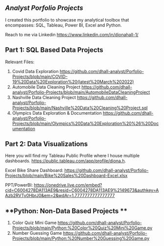 ## *Analyst Porfolio Projects*

I created this portfolio to showcase my analytical toolbox that encompasses: SQL, Tableau, Power BI, Excel and Python. 

Reach to me via Linkedin https://www.linkedin.com/in/dionahall-1/


## **Part 1: SQL Based Data Projects**

Relevant Files: 

1. Covid Data Exploration
https://github.com/dhall-analyst/Porfolio-Projects/blob/main/COVID-19%20Data%20Exploration%20(latest%20March%202022)
2. Automobile Data Cleaning Project
https://github.com/dhall-analyst/Porfolio-Projects/blob/main/AutomobileDataCleaningProject
3. Nashville Data Cleaning Project
https://github.com/dhall-analyst/Porfolio-Projects/blob/main/Nashville%20Data%20Cleaning%20Project.sql
4. Olympics Data Exploration & Documentation
https://github.com/dhall-analyst/Porfolio-Projects/blob/main/Olympics%20Data%20Exploration%20%26%20Documentation

    
## **Part 2: Data Visualizations**

Here you will find my Tableau Public Profile where I house multiple dashboards. 
https://public.tableau.com/app/profile/diona.h.

Excel Bike Share Dashboard: https://github.com/dhall-analyst/Porfolio-Projects/blob/main/Bike%20Sales%20Dashboard-Excel.xlsx

PPT/PowerBI: https://onedrive.live.com/embed?cid=C6004278DA113AE9&resid=C6004278DA113AE9%2149673&authkey=AAzb2RVTy0HbrJ0&em=2&wdAr=1.7777777777777777


## **Python: Non-Data Based Projects **

1. Color Quiz Mini Game
https://github.com/dhall-analyst/Porfolio-Projects/blob/main/Python:%20Color%20Quiz%20Mini%20Game.py
2. Number Guessing Game
https://github.com/dhall-analyst/Porfolio-Projects/blob/main/Python:%20Number%20Guessing%20Game.py


